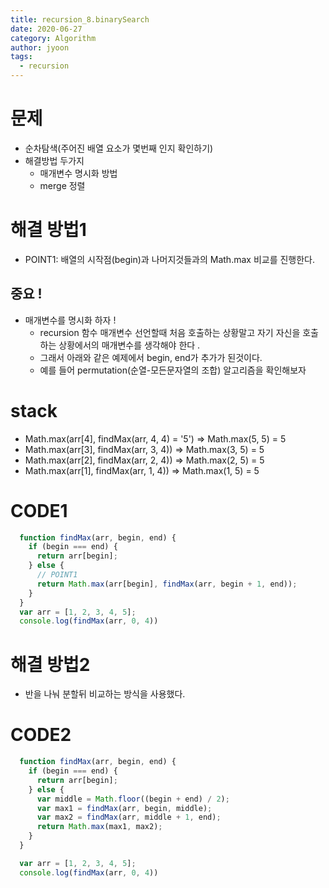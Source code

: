 ```yaml
---
title: recursion_8.binarySearch
date: 2020-06-27
category: Algorithm
author: jyoon
tags:
  - recursion
---
```

  
# 문제
  * 순차탐색(주어진 배열 요소가 몇번째 인지 확인하기)
  * 해결방법 두가지 
    - 매개변수 명시화 방법
    - merge 정렬

# 해결 방법1
  * POINT1: 배열의 시작점(begin)과 나머지것들과의 Math.max 비교를 진행한다. 

  ## 중요 ! 
  * 매개변수를 명시화 하자 !
    * recursion 함수 매개변수 선언할때 처음 호출하는 상황말고 자기 자신을 호출하는 상황에서의 매개변수를 생각해야 한다 .
    * 그래서 아래와 같은 예제에서 begin, end가 추가가 된것이다. 
    * 예를 들어 permutation(순열-모든문자열의 조합) 알고리즘을 확인해보자


# stack
  * Math.max(arr[4], findMax(arr, 4, 4) = '5') => Math.max(5, 5) = 5
  * Math.max(arr[3], findMax(arr, 3, 4))       => Math.max(3, 5) = 5
  * Math.max(arr[2], findMax(arr, 2, 4))       => Math.max(2, 5) = 5
  * Math.max(arr[1], findMax(arr, 1, 4))       => Math.max(1, 5) = 5

 
# CODE1
  ``` js
    function findMax(arr, begin, end) {
      if (begin === end) {
        return arr[begin];
      } else {
        // POINT1 
        return Math.max(arr[begin], findMax(arr, begin + 1, end));
      }
    }
    var arr = [1, 2, 3, 4, 5];
    console.log(findMax(arr, 0, 4))
  ```


# 해결 방법2
* 반을 나눠 분할뒤 비교하는 방식을 사용했다.

# CODE2
  ``` js
    function findMax(arr, begin, end) {
      if (begin === end) {
        return arr[begin];
      } else {
        var middle = Math.floor((begin + end) / 2);
        var max1 = findMax(arr, begin, middle);
        var max2 = findMax(arr, middle + 1, end);
        return Math.max(max1, max2);
      }
    }

    var arr = [1, 2, 3, 4, 5];
    console.log(findMax(arr, 0, 4))
  ```